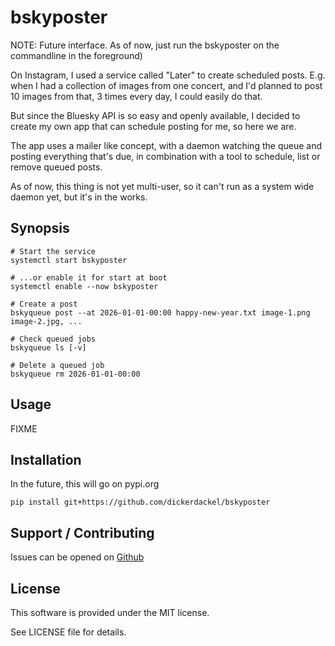 # bskyposter

NOTE: Future interface.  As of now, just run the bskyposter on the
commandline in the foreground)


On Instagram, I used a service called "Later" to create scheduled posts.  E.g.
when I had a collection of images from one concert, and I'd planned to post 10
images from that, 3 times every day, I could easily do that.

But since the Bluesky API is so easy and openly available, I decided to create
my own app that can schedule posting for me, so here we are.

The app uses a mailer like concept, with a daemon watching the queue and
posting everything that's due, in combination with a tool to schedule, list or
remove queued posts.

As of now, this thing is not yet multi-user, so it can't run as a system wide
daemon yet, but it's in the works.

## Synopsis

```console
# Start the service
systemctl start bskyposter

# ...or enable it for start at boot
systemctl enable --now bskyposter

# Create a post
bskyqueue post --at 2026-01-01-00:00 happy-new-year.txt image-1.png image-2.jpg, ...

# Check queued jobs
bskyqueue ls [-v]

# Delete a queued job
bskyqueue rm 2026-01-01-00:00
```

## Usage

FIXME

## Installation

In the future, this will go on pypi.org

```console
pip install git+https://github.com/dickerdackel/bskyposter
```

## Support / Contributing

Issues can be opened on [Github](https://github.com/dickerdackel/bskyposter/issues)

## License

This software is provided under the MIT license.

See LICENSE file for details.
